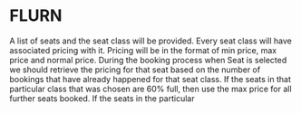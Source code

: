 # FLURN
A list of seats and the seat class will be provided. Every seat class will have associated pricing with it. Pricing will be in the format of min price, max price and normal price. During the booking process when Seat is selected we should retrieve the pricing for that seat based on the number of bookings that have already happened for that seat class. If the seats in that particular class that was chosen are 60% full, then use the max price for all further seats booked. If the seats in the particular

<div class="postman-run-button"
data-postman-action="collection/fork"
data-postman-visibility="public"
data-postman-var-1="28158505-bda43333-0a88-41f2-bbbf-36b2c62e50b5"
data-postman-collection-url="entityId=28158505-bda43333-0a88-41f2-bbbf-36b2c62e50b5&entityType=collection&workspaceId=a7af7ed9-0e73-4526-a8dd-741eee7cc305"></div>
<script type="text/javascript">
  (function (p,o,s,t,m,a,n) {
    !p[s] && (p[s] = function () { (p[t] || (p[t] = [])).push(arguments); });
    !o.getElementById(s+t) && o.getElementsByTagName("head")[0].appendChild((
      (n = o.createElement("script")),
      (n.id = s+t), (n.async = 1), (n.src = m), n
    ));
  }(window, document, "_pm", "PostmanRunObject", "https://run.pstmn.io/button.js"));
</script>

